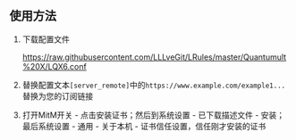 ## 使用方法

1. 下载配置文件

   <https://raw.githubusercontent.com/LLLveGit/LRules/master/Quantumult%20X/LQX6.conf>

2. 替换配置文本`[server_remote]`中的`https://www.example.com/example1...`替换为您的订阅链接

3. 打开MitM开关 - 点击安装证书；然后到系统设置 - 已下载描述文件 - 安装；最后系统设置 - 通用 - 关于本机 - 证书信任设置，信任刚才安装的证书
